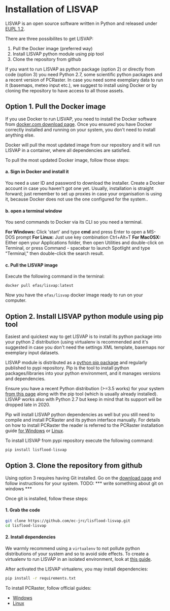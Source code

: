 # Installation of LISVAP

LISVAP is an open source software written in Python and released under [EUPL 1.2](https://joinup.ec.europa.eu/collection/eupl/eupl-text-11-12). 

There are three possibilites to get LISVAP:

1. Pull the Docker image (preferred way)
2. Install LISVAP python module using pip tool
3. Clone the repository from github

If you want to run LISVAP as python package (option 2) or directly from code (option 3) you need Python 2.7, some scientific python packages and a recent version of PCRaster.
In case you need some exemplary data to run it (basemaps, meteo input etc.), we suggest to install using Docker or by cloning the repository to have access to all those assets.


## Option 1. Pull the Docker image

If you use Docker to run LISVAP, you need to install the Docker software from [docker.com download page](https://www.docker.com/get-started). 
Once you ensured you have Docker correctly installed and running on your system, you don't need to install anything else. 

Docker will pull the most updated image from our repository and it will run LISVAP in a container, where all dependencies are satisfied.

To pull the most updated Docker image, follow those steps: 


#### a. Sign in Docker and install it

You need a user ID and password to download the installer. Create a Docker account in case you haven't got one yet. 
Usually, installation is straight forward; just remember to set up proxies in case your organisation is using it, because Docker does not use the one configured for the system..

#### b. open a terminal window

You send commands to Docker via its CLI so you need a terminal.

**For Windows:** Click 'start' and type **cmd** and press Enter to open a MS-DOS prompt
**For Linux:** Just use key combination Ctrl+Alt+T
**For MacOSX:**  Either open your Applications folder, then open Utilities and double-click on Terminal, or press Command - spacebar to launch Spotlight and type "Terminal," then double-click the search result.

#### c. Pull the LISVAP image
Execute the following command in the terminal:

`docker pull efas/lisvap:latest`

Now you have the `efas/lisvap` docker image ready to run on your computer.

## Option 2. Install LISVAP python module using pip tool

Easiest and quickest way to get LISVAP is to install its python package into your python 2 distribution (using virtualenv is recommended
 and it's suggested in case you don't need the settings XML template, basemaps nor exemplary input datasets. 

LISVAP module is distributed as a [python pip package](https://pypi.org/project/lisflood-lisvap/) and regularly published to pypi repository. 
Pip is the tool to install python packages/libraries into your python environment, and it manages versions and dependencies.  

Ensure you have a recent Python distribution (>=3.5 works) for your system [from this page](https://www.python.org/downloads/release/python-2716/) along with the pip tool (which is usually already installed).
LISVAP works also with Python 2.7 but keep in mind that its support will be dropped late in 2020.

Pip will install LISVAP python dependencies as well but you still need to compile and install PCRaster and its python interface manually.
For details on how to install PCRaster the reader is referred to the PCRaster installation guide [for Windows](http://pcraster.geo.uu.nl/quick-start-guide/) 
or [Linux](http://pcraster.geo.uu.nl/getting-started/pcraster-on-linux/).

To install LISVAP from pypi repository execute the following command:

```bash
pip install lisflood-lisvap
```


## Option 3. Clone the repository from github

Using option 3 requires having Git installed. Go on the [download page](https://git-scm.com/book/en/v2/Getting-Started-Installing-Git) and follow instructions for your system.
TODO:  *** write something about git on windows ***


Once git is installed, follow these steps:

#### 1. Grab the code


```bash
git clone https://github.com/ec-jrc/lisflood-lisvap.git
cd lisflood-lisvap
```

#### 2. Install dependencies

We warmly recommend using a `virtualenv` to not pollute python distributions of your system and so to avoid side effects.
To create a virtualenv to run LISVAP in an isolated environment, look at [this guide](https://docs.python-guide.org/dev/virtualenvs/#lower-level-virtualenv). 

After activated the LISVAP virtualenv, you may install dependencies:
 
```bash
pip install -r requirements.txt
```

To install PCRaster, follow official guides:

* [Windows](http://pcraster.geo.uu.nl/quick-start-guide/) 
* [Linux](http://pcraster.geo.uu.nl/getting-started/pcraster-on-linux/)
